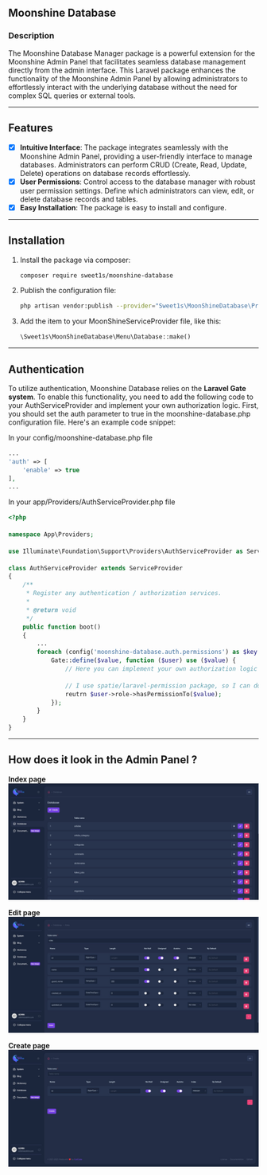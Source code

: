 ## Moonshine Database

### Description

The Moonshine Database Manager package is a powerful extension for the Moonshine Admin Panel that facilitates seamless
database management directly from the admin interface. This Laravel package enhances the functionality of the Moonshine
Admin Panel by allowing administrators to effortlessly interact with the underlying database without the need for
complex SQL queries or external tools.

---

## Features

- [x] __Intuitive Interface__: The package integrates seamlessly with the Moonshine Admin Panel, providing a
  user-friendly interface to manage databases. Administrators can perform CRUD (Create, Read, Update, Delete) operations
  on database records effortlessly.
- [x] __User Permissions__: Control access to the database manager with robust user permission settings. Define which
  administrators can view, edit, or delete database records and tables.
- [X] __Easy Installation__: The package is easy to install and configure.

---

## Installation

1. Install the package via composer:

    ```bash
    composer require sweet1s/moonshine-database
    ```

2. Publish the configuration file:

    ```bash
    php artisan vendor:publish --provider="Sweet1s\MoonShineDatabase\Providers\MoonShineDatabaseServiceProvider" --tag="config"
    ```

3. Add the item to your MoonShineServiceProvider file, like this:
    ```php
    \Sweet1s\MoonShineDatabase\Menu\Database::make()
    ```

---

## Authentication

To utilize authentication, Moonshine Database relies on the __Laravel Gate system__. To enable this functionality, you
need to add the following code to your AuthServiceProvider and implement your own authorization logic. First, you should
set the auth parameter to true in the moonshine-database.php configuration file. Here's an example code snippet:

In your config/moonshine-database.php file

```php
...
'auth' => [
    'enable' => true
],
...
```

In your app/Providers/AuthServiceProvider.php file

```php
<?php

namespace App\Providers;

use Illuminate\Foundation\Support\Providers\AuthServiceProvider as ServiceProvider;use Illuminate\Support\Facades\Gate;

class AuthServiceProvider extends ServiceProvider
{
    /**
     * Register any authentication / authorization services.
     *
     * @return void
     */
    public function boot()
    {
        ...
        foreach (config('moonshine-database.auth.permissions') as $key => $value) {
            Gate::define($value, function ($user) use ($value) {
                // Here you can implement your own authorization logic

                // I use spatie/laravel-permission package, so I can do like this:
                reutrn $user->role->hasPermissionTo($value);
            });
        }
    }
}

```

---

## How does it look in the Admin Panel ?

__Index page__
![Index Page](./.docs/images/index.jpg)

__Edit page__
![Edit Page](./.docs/images/edit.jpg)

__Create page__
![Edit Page](./.docs/images/create.jpg)
